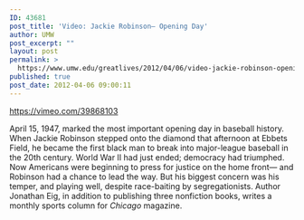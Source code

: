 ```yaml
---
ID: 43681
post_title: 'Video: Jackie Robinson— Opening Day'
author: UMW
post_excerpt: ""
layout: post
permalink: >
  https://www.umw.edu/greatlives/2012/04/06/video-jackie-robinson-opening-day/
published: true
post_date: 2012-04-06 09:00:11
---
```

https://vimeo.com/39868103

April 15, 1947, marked the most important opening day in baseball history. When Jackie Robinson stepped onto the diamond that afternoon at Ebbets Field, he became the first black man to break into major-league baseball in the 20th century. World War II had just ended; democracy had triumphed. Now Americans were beginning to press for justice on the home front— and Robinson had a chance to lead the way. But his biggest concern was his temper, and playing well, despite race-baiting by segregationists. Author Jonathan Eig, in addition to publishing three nonfiction books, writes a monthly sports column for <em>Chicago </em>magazine.